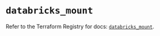 # `databricks_mount`

Refer to the Terraform Registry for docs: [`databricks_mount`](https://registry.terraform.io/providers/databricks/databricks/1.82.0/docs/resources/mount).
